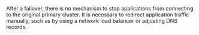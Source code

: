 After a failover, there is no mechanism to stop applications from connecting to the original primary cluster. It is necessary to redirect application traffic manually, such as by using a network load balancer or adjusting DNS records.
